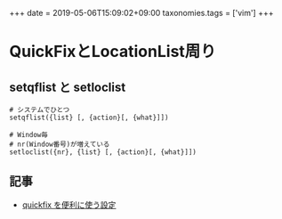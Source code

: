 +++
date = 2019-05-06T15:09:02+09:00
taxonomies.tags = ['vim']
+++

# QuickFixとLocationList周り

## setqflist と setloclist

```
# システムでひとつ
setqflist({list} [, {action}[, {what}]])

# Window毎
# nr(Window番号)が増えている
setloclist({nr}, {list} [, {action}[, {what}]])
```

## 記事
* [quickfix を便利に使う設定](https://thinca.hatenablog.com/entry/20130708/1373210009)

